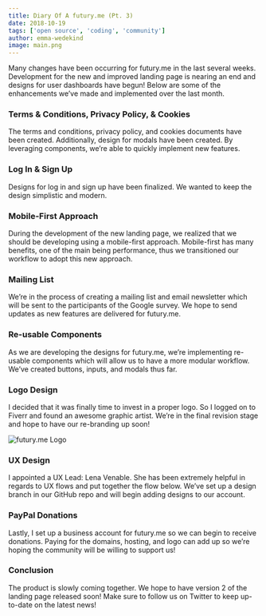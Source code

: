 ```yaml
---
title: Diary Of A futury.me (Pt. 3)
date: 2018-10-19
tags: ['open source', 'coding', 'community']
author: emma-wedekind
image: main.png
---
```

Many changes have been occurring for futury.me in the last several weeks. Development for the new and improved landing page is nearing an end and designs for user dashboards have begun! Below are some of the enhancements we’ve made and implemented over the last month.

### Terms & Conditions, Privacy Policy, & Cookies
The terms and conditions, privacy policy, and cookies documents have been created. Additionally, design for modals have been created. By leveraging components, we’re able to quickly implement new features.

### Log In & Sign Up
Designs for log in and sign up have been finalized. We wanted to keep the design simplistic and modern.


### Mobile-First Approach
During the development of the new landing page, we realized that we should be developing using a mobile-first approach. Mobile-first has many benefits, one of the main being performance, thus we transitioned our workflow to adopt this new approach.

### Mailing List
We’re in the process of creating a mailing list and email newsletter which will be sent to the participants of the Google survey. We hope to send updates as new features are delivered for futury.me.

### Re-usable Components
As we are developing the designs for futury.me, we’re implementing re-usable components which will allow us to have a more modular workflow. We’ve created buttons, inputs, and modals thus far.

### Logo Design
I decided that it was finally time to invest in a proper logo. So I logged on to Fiverr and found an awesome graphic artist. We’re in the final revision stage and hope to have our re-branding up soon!

![futury.me Logo](./logo.jpg)

### UX Design
I appointed a UX Lead: Lena Venable. She has been extremely helpful in regards to UX flows and put together the flow below. We’ve set up a design branch in our GitHub repo and will begin adding designs to our account.

### PayPal Donations
Lastly, I set up a business account for futury.me so we can begin to receive donations. Paying for the domains, hosting, and logo can add up so we’re hoping the community will be willing to support us!

### Conclusion
The product is slowly coming together. We hope to have version 2 of the landing page released soon!
Make sure to follow us on Twitter to keep up-to-date on the latest news!